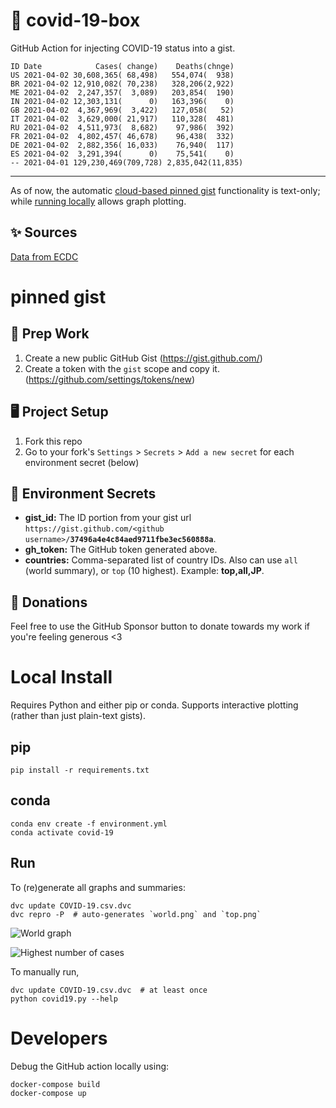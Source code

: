 # 🏥 covid-19-box

GitHub Action for injecting COVID-19 status into a gist.

```
ID Date            Cases( change)    Deaths(chnge)
US 2021-04-02 30,608,365( 68,498)   554,074(  938)
BR 2021-04-02 12,910,082( 70,238)   328,206(2,922)
ME 2021-04-02  2,247,357(  3,089)   203,854(  190)
IN 2021-04-02 12,303,131(      0)   163,396(    0)
GB 2021-04-02  4,367,969(  3,422)   127,058(   52)
IT 2021-04-02  3,629,000( 21,917)   110,328(  481)
RU 2021-04-02  4,511,973(  8,682)    97,986(  392)
FR 2021-04-02  4,802,457( 46,678)    96,438(  332)
DE 2021-04-02  2,882,356( 16,033)    76,940(  117)
ES 2021-04-02  3,291,394(      0)    75,541(    0)
-- 2021-04-01 129,230,469(709,728) 2,835,042(11,835)
```

---

As of now, the automatic [cloud-based pinned gist](#pinned-gist) functionality is text-only;
while [running locally](#local-install) allows graph plotting.

## ✨ Sources

[Data from ECDC](https://www.ecdc.europa.eu/en/publications-data/download-todays-data-geographic-distribution-covid-19-cases-worldwide)

# pinned gist

## 🎒 Prep Work
1. Create a new public GitHub Gist (https://gist.github.com/)
1. Create a token with the `gist` scope and copy it. (https://github.com/settings/tokens/new)

## 🖥 Project Setup
1. Fork this repo
1. Go to your fork's `Settings` > `Secrets` > `Add a new secret` for each environment secret (below)

## 🤫 Environment Secrets
- **gist_id:** The ID portion from your gist url `https://gist.github.com/<github username>/`**`37496a4e4c84aed9711fbe3ec560888a`**.
- **gh_token:** The GitHub token generated above.
- **countries:** Comma-separated list of country IDs. Also can use `all` (world summary), or `top` (10 highest). Example: **top,all,JP**.

## 💸 Donations

Feel free to use the GitHub Sponsor button to donate towards my work if you're feeling generous <3

# Local Install

Requires Python and either pip or conda. Supports interactive plotting (rather than just plain-text gists).

## pip

```
pip install -r requirements.txt
```

## conda

```
conda env create -f environment.yml
conda activate covid-19
```

## Run

To (re)generate all graphs and summaries:

```
dvc update COVID-19.csv.dvc
dvc repro -P  # auto-generates `world.png` and `top.png`
```

![World graph](world.png)

![Highest number of cases](top.png)

To manually run,

```
dvc update COVID-19.csv.dvc  # at least once
python covid19.py --help
```

# Developers

Debug the GitHub action locally using:

```
docker-compose build
docker-compose up
```
